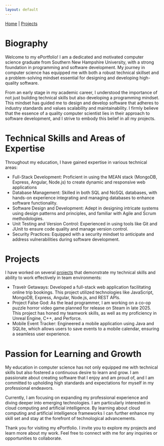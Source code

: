 ```yaml
---
layout: default
---
```


[Home](./) | [Projects](./projects)

# Biography

Welcome to my ePortfolio! I am a dedicated and motivated computer science graduate from Southern New Hampshire University, with a strong foundation in programming and software development. My journey in computer science has equipped me with both a robust technical skillset and a problem-solving mindset essential for designing and developing high-quality software.

From an early stage in my academic career, I understood the importance of not just building technical skills but also developing a programming mindset. This mindset has guided me to design and develop software that adheres to industry standards and values scalability and maintainability. I firmly believe that the essence of a quality computer scientist lies in their approach to software development, and I strive to embody this belief in all my projects.

# Technical Skills and Areas of Expertise

Throughout my education, I have gained expertise in various technical areas:
* Full-Stack Development: Proficient in using the MEAN stack (MongoDB, Express, Angular, Node.js) to create dynamic and responsive web applications
* Database Management: Skilled in both SQL and NoSQL databases, with hands-on experience integrating and managing databases to enhance software functionality.
* Software Design and Development: Adept in designing intricate systems using design patterns and principles, and familiar with Agile and Scrum methodologies.
* Unit Testing and Version Control: Experienced in using tools like Git and JUnit to ensure code quality and manage version control.
* Security Practices: Equipped with a security mindset to anticipate and address vulnerabilities during software development.

# Projects

I have worked on several [projects](./projects) that demonstrate my technical skills and ability to work effectively in team environments:
* Travelr Getaways: Developed a full-stack web application facilitating online trip bookings. This project utilized technologies like JavaScript, MongoDB, Express, Angular, Node.js, and REST APIs.
* Project False God: As the lead programmer, I am working on a co-op puzzle horror video game planned for release on Steam in late 2025. This project has honed my teamwork skills, as well as my proficiency in Unreal Engine, C++, and Perforce.
* Mobile Event Tracker: Engineered a mobile application using Java and SQLite, which allows users to save events to a mobile calendar, ensuring a seamless user experience.

# Passion for Learning and Growth

My education in computer science has not only equipped me with technical skills but also fostered a continuous desire to learn and grow. I am passionate about creating software that I enjoy and am proud of, and I am committed to upholding high standards and expectations for myself in my professional endeavors.

Currently, I am focusing on expanding my professional experience and diving deeper into emerging technologies. I am particularly interested in cloud computing and artificial intelligence. By learning about cloud computing and artificial intelligence frameworks I can further enhance my skill set and stay at the forefront of technological advancements.

Thank you for visiting my ePortfolio. I invite you to explore my projects and learn more about my work. Feel free to connect with me for any inquiries or opportunities to collaborate.
